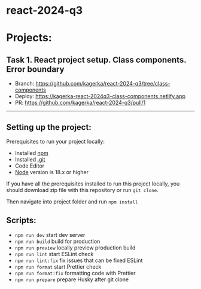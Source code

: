 # react-2024-q3

# Projects:

## Task 1. React project setup. Class components. Error boundary
- Branch: https://github.com/kagerka/react-2024-q3/tree/class-components
- Deploy: https://kagerka-react-2024q3-class-components.netlify.app
- PR: https://github.com/kagerka/react-2024-q3/pull/1

---

## Setting up the project:

Prerequisites to run your project locally:

- Installed [npm](https://www.npmjs.com/)
- Installed [.git](https://git-scm.com/)
- Code Editor
- [Node](https://nodejs.org/en) version is 18.x or higher

If you have all the prerequisites installed to run this project locally, you should download zip file with this repository or run `git clone`.

Then navigate into project folder and run `npm install`

## Scripts:

- `npm run dev` start dev server
- `npm run build` build for production
- `npm run preview` locally preview production build
- `npm run lint` start ESLint check
- `npm run lint:fix` fix issues that can be fixed ESLint
- `npm run format` start Prettier check
- `npm run format:fix` formatting code with Prettier
- `npm run prepare` prepare Husky after git clone